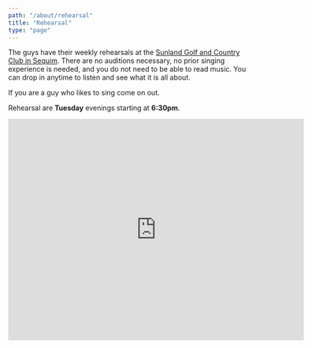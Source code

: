 ```yaml
---
path: "/about/rehearsal"
title: "Rehearsal"
type: "page"
---
```


The guys have their weekly rehearsals at the [Sunland Golf and Country Club in Sequim](https://goo.gl/maps/7wvHrNhFMZxknQRP9). There are no auditions necessary, no prior singing experience is needed, and you do not need to be able to read music. You can drop in anytime to listen and see what it is all about.

If you are a guy who likes to sing come on out.

Rehearsal are **Tuesday** evenings starting at **6:30pm**.

<iframe src="https://www.google.com/maps/embed?pb=!1m18!1m12!1m3!1d2663.939278473908!2d-123.09792808410671!3d48.111407060962044!2m3!1f0!2f0!3f0!3m2!1i1024!2i768!4f13.1!3m3!1m2!1s0x548fbf05ef44fd71%3A0xf6b9b2856963598d!2sSunland%20Golf%20%26%20Country%20Club!5e0!3m2!1sen!2sus!4v1574622706782!5m2!1sen!2sus" width="600" height="450" frameborder="0" style="border:0;" allowfullscreen=""></iframe>
